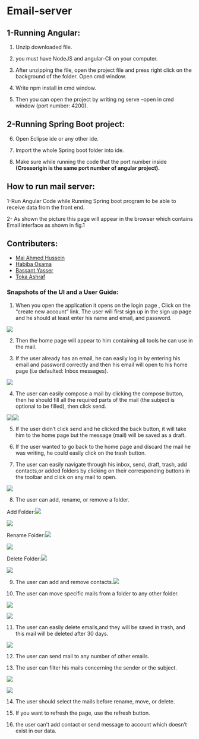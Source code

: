 # Email-server

## 1-Running Angular:

1.  Unzip downloaded file.
    
2.  you must have NodeJS and angular-Cli on your computer.
    
3.  After unzipping the file, open the project file and press right click on the background of the folder. Open cmd window.
    
4.  Write npm install in cmd window.
    
5.  Then you can open the project by writing ng serve –open in cmd window (port number:  4200).
    

## 2-Running Spring Boot project:

6.  Open Eclipse ide or any other ide.
    
7.  Import the whole Spring boot folder into ide.
    
8.  Make sure while running the code that the port number inside <b>(Crossorigin is the same port number of angular project).</b>
    

 

## How to run mail server:  
  

1-Run Angular Code while Running Spring boot program to be able to receive data from the front end.

2- As shown the picture this page will appear in the browser which contains Email interface as shown in fig.1
## Contributers:
* [Mai Ahmed Hussein](https://github.com/MaiAhmedHussein)
* [Habiba Osama](https://github.com/habibaosama)
* [Bassant Yasser](https://github.com/Bassantyasser043)
* [Toka Ashraf](https://github.com/TokaAshraf12)
  
  
  
  
  
  
  
  
  
  
  
  
  
  
  
  
  
  

### Snapshots of the UI and a User Guide:


1) When you open the application it opens on the login page , Click on the “create new account” link. The user will first sign up in the sign up page and he should at least enter his name and email, and password.

![](https://lh3.googleusercontent.com/s0kOZMXKEgBVzuvxNWQIdLyP-pLCOvSQLaOOZXbFOEbRKeuavWj42vSeXnmHdym7OOEvcy4C2V2L4zJfPD5oBQsQueIu2A3yPojPjPr6U2-R-sTJUYF1hxSXPtONb82eKO8helOL)

2) Then the home page will appear to him containing all tools he can use in the mail.

3) If the user already has an email, he can easily log in by entering his email and password correctly and then his email will open to his home page (i.e defaulted: Inbox messages).

![](https://lh5.googleusercontent.com/3Vrhq0ONmb0yFdc4yn8uuMdKSDytVzxSBqYwcDcQFNf6Jgakc1jprBqQfLv4j6AKfWXjbtoq3RfH5DxTeVBEgqG74d5U7kHJyxI9gPgdJekSol32hGpEhHu1_4JTNL4Ni4gPtsFm)

4) The user can easily compose a mail by clicking the compose button, then he should fill all the required parts of the mail (the subject is optional to be filled), then click send.

  
  
![](https://lh3.googleusercontent.com/1GkH_dMZFz_phfxRQcLOrrOfM9-oIFGslXjPl8dpS4sXwoYVXFl4XFHiMXsdsxSkaQnarGSVAHIo1pUCctuI277SPIGczcbszENWFO-QvDJBnVNEOHQQVKa5F55AX4hPfMI8HtPo)![](https://lh5.googleusercontent.com/c4Fz1NGoYjAZIFREdR8e5NKBXWkhlM41fYC499V1r0ukEYscKXm3WKvCi-XWPFaXlhfNXGbs5dXlrCfG6zOEZa_rHN2L9PMxTEBJTRC8Ut9Lyv7VQGW3tGXq32IWRwWBvlXGv3qO)

5) If the user didn’t click send and he clicked the back button, it will take him to the home page but the message (mail) will be saved as a draft.

6) If the user wanted to go back to the home page and discard the mail he was writing, he could easily click on the trash button.

7) The user can easily navigate through his inbox, send, draft, trash, add contacts,or added folders by clicking on their corresponding buttons in the toolbar and click on any mail to open.

  
  
  
  
  
  
  
  
  
  
  
  
![](https://lh4.googleusercontent.com/bnYHB-szFf1f5B1ShGk40evcJ1FVkDLjAha02E8S5HyRvvcZ89NLXd-Lr1nMqgrJboR7cHjuRLM5IROd4gTeY2PrNZQPyg1Hu-X_Tv9LA4ZGXZRkhXQ_QRBrCnTEz9Vt3rBC6Uyb)  

8) The user can add, rename, or remove a folder.

Add Folder:![](https://lh6.googleusercontent.com/iHimLR7_jkKNt9HC9FkOOgMaSooY7bARf8ncYgC-3Rt36FOx8Ys2rruQL0qEG3pK6ZlDb5x7J9IgkdRTZ7gkRgtF23aiI_P4KDAP3fCfuGBEWFRfLfxcWfcwAo_OeSNlcm2Qh2zi)

  

![](https://lh4.googleusercontent.com/GD_UoCP3uSVoVdGS2slxTT1p5wDwOxVNI09UoDFgnWawfgKDxyVtiD54Yf7N4aIVSoGSNB_DEP8vBD3Xzo2DfumLTwJmoepYRLqXAnIjvBTHDINc5TYJ0fRCHme4ZQZiRVLnKAg6)

Rename Folder:![](https://lh3.googleusercontent.com/ZglxpupbPGnJgN_lUkDe2yvk1Nmwc-1Fmri9NOpm5C5jBSIm7f6_XlVHwucVdwvaZemdIjI3dKSKh9OZur18qYGSoHlMsXBJSQnEfx98nUPR181WfjRnIZ1QIhbJ5pVK1iRCDOi6)

  
  
  
  
  
  
  
  
  
![](https://lh5.googleusercontent.com/CqhtxcY5jSHOo9I6XWSPyxA9vLS-iqTK8Sh-8KH8-jLz4ZwgmkpyjPk7m6Sz16lc9UpH_LUyoRHHUSXpveHL6e1sjevni0lubZzO2jFcNfaRaE06cdQO9K0XOuOH0iqZAAFT1dwH)  
  
  
  
  
  
  
  
  
  
  
  
  

Delete Folder:![](https://lh3.googleusercontent.com/KXpwDQ7n7vMMPAbiLcd3uwSXpeY0n0H3qHtLWXhvlZdzhe_lbM0xPrstABm4A0anGEidj52XgRZ0ZrWErGhp8JdI0sjGeZT_6dhpc_42F0SkS14OQPdWOoi3nytNwekkHiFf0NZP)

  
  
  
  
  
  
  
  
  
![](https://lh6.googleusercontent.com/nK0UEFRK2FQ-yalLgtZZIJSc6dPUPYOCdrZhn8vX83p-ZsGqF1leFpl7Ft0upaUCXh2gU7cR_ISQfxoLjN6l0bfvdLRz0Cn6Rh-V1F2PLHaXhBt7QTID5gXClL34Kymcjas_6fHn)  

9) The user can add and remove contacts.![](https://lh4.googleusercontent.com/GAhw1RK8khRAHeYHF5klZem0IRY1SHPcbYt6ucR4cWLp0vov4ah_jvBP8Xd69m9xHavVDztaOwMb4mSFC4sr6S1QIqbbilEoCfPsseAveUASJO7NxOQr_eK01bpEhra-5ujW9I3j)

  
  
  
  
  
  
  
  
  
  
  
  

10) The user can move specific mails from a folder to any other folder.

![](https://lh5.googleusercontent.com/49X6svDbn3tTB9XVKm-lIi9dv7Zu1qTEPIKnZX_JF4O3xZCGt0wqlwfS8RW5wspapYDl7wYRXaAJumqp5y65B5cKiewpTieNVbFuYeSYYoUdgQDYrxCmww3UFbn4FwYc-qHAQk8r)

  
![](https://lh3.googleusercontent.com/6Sli3LyFck34lNcMGZp_2H7_DjILGAVKflGb7Q5RHymI1ZlyHtLbR6OHpwlqoVv7iXFetqQnwLmpmuEzfgBDe62pwKH5wkdWrTasVldPZkSLN1wVi3TNto34mP3kZEwEqzsP8Lzs)  
  
  
  
  
  
  
  
  
  
  

11) The user can easily delete emails,and they will be saved in trash, and this mail will be deleted after 30 days.

![](https://lh5.googleusercontent.com/1KxCe6eKGDZlVlzrqDKtaPdtNjgcDmvdMoOKQajp33Id3e2hDSLQPbHTZBmx2CXS6x2HjAPfKGOCawF-WCOH24L5moCzmWudBGX8JRWBsAr17yJZMAWiQxdXKy-8EL0CxR_FQKCM)

12) The user can send mail to any number of other emails.

13) The user can filter his mails concerning the sender or the subject.

![](https://lh3.googleusercontent.com/3FIcnBV5QdBwYZT3biQQaCToRMkwEXPyltbQH1hpRYGLGKcYmDkczg6Fpb9meUY9YoJBE8vy1D2BM8D7amjp_PnDrGXAo12RdnLrxTvz2tuoLmOt9yEpbijnxwzUMzpI5APNOoCQ)

![](https://lh3.googleusercontent.com/AdhF5zYKpMFzX24nlp3q6erwMgTUHpYPbRs3NUFdAnsj2g9d8WHy3HFRVu1GTZ1xy4vUOXWj0u4CaVaSr67rnaecDO8sTXQV3xHQXL7fgnuR3H3rVWT3pKCFl0NaM6-zWUYPHMT-)

14) The user should select the mails before rename, move, or delete.

15) If you want to refresh the page, use the refresh button.

16) the user can’t add contact or send message to account which doesn’t exist in our data.
